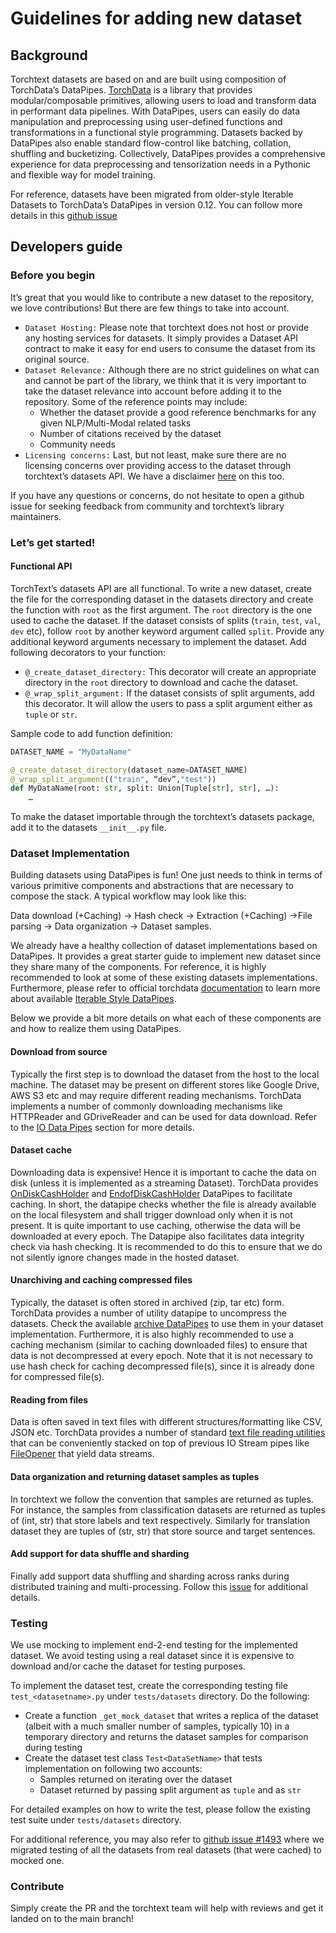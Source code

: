 # Guidelines for adding new dataset

## Background

Torchtext datasets are based on and are built using composition of TorchData’s DataPipes.
[TorchData](https://github.com/pytorch/data) is a library that provides modular/composable primitives, allowing users to
load and transform data in performant data pipelines. With DataPipes, users can easily do data manipulation and
preprocessing using user-defined functions and transformations in a functional style programming. Datasets backed by
DataPipes also enable standard flow-control like batching, collation, shuffling and bucketizing. Collectively, DataPipes
provides a comprehensive experience for data preprocessing and tensorization needs in a Pythonic and flexible way for
model training.

For reference, datasets have been migrated from older-style Iterable Datasets to TorchData’s DataPipes in version 0.12.
You can follow more details in this [github issue](https://github.com/pytorch/text/issues/1494)

## Developers guide

### Before you begin

It’s great that you would like to contribute a new dataset to the repository, we love contributions! But there are few
things to take into account.

- `Dataset Hosting:` Please note that torchtext does not host or provide any hosting services for datasets. It simply
  provides a Dataset API contract to make it easy for end users to consume the dataset from its original source.
- `Dataset Relevance:` Although there are no strict guidelines on what can and cannot be part of the library, we think
  that it is very important to take the dataset relevance into account before adding it to the repository. Some of the
  reference points may include:
  - Whether the dataset provide a good reference benchmarks for any given NLP/Multi-Modal related tasks
  - Number of citations received by the dataset
  - Community needs
- `Licensing concerns:` Last, but not least, make sure there are no licensing concerns over providing access to the
  dataset through torchtext’s datasets API. We have a disclaimer
  [here](https://github.com/pytorch/text#disclaimer-on-datasets) on this too.

If you have any questions or concerns, do not hesitate to open a github issue for seeking feedback from community and
torchtext’s library maintainers.

### Let’s get started!

#### Functional API

TorchText’s datasets API are all functional. To write a new dataset, create the file for the corresponding dataset in
the datasets directory and create the function with `root` as the first argument. The `root` directory is the one used
to cache the dataset. If the dataset consists of splits (`train`, `test`, `val`, `dev` etc), follow `root` by another
keyword argument called `split`. Provide any additional keyword arguments necessary to implement the dataset. Add
following decorators to your function:

- `@_create_dataset_directory:` This decorator will create an appropriate directory in the `root` directory to download
  and cache the dataset.
- `@_wrap_split_argument:` If the dataset consists of split arguments, add this decorator. It will allow the users to
  pass a split argument either as `tuple` or `str`.

Sample code to add function definition:

```python
DATASET_NAME = "MyDataName"

@_create_dataset_directory(dataset_name=DATASET_NAME)
@_wrap_split_argument(("train", “dev”,"test"))
def MyDataName(root: str, split: Union[Tuple[str], str], …):
    …
```

To make the dataset importable through the torchtext’s datasets package, add it to the datasets `__init__.py` file.

### Dataset Implementation

Building datasets using DataPipes is fun! One just needs to think in terms of various primitive components and
abstractions that are necessary to compose the stack. A typical workflow may look like this:

Data download (+Caching) -> Hash check -> Extraction (+Caching) ->File parsing -> Data organization -> Dataset samples.

We already have a healthy collection of dataset implementations based on DataPipes. It provides a great starter guide to
implement new dataset since they share many of the components. For reference, it is highly recommended to look at some
of these existing datasets implementations. Furthermore, please refer to official torchdata
[documentation](https://pytorch.org/data/beta/index.html) to learn more about available
[Iterable Style DataPipes](https://pytorch.org/data/beta/torchdata.datapipes.iter.html).

Below we provide a bit more details on what each of these components are and how to realize them using DataPipes.

#### Download from source

Typically the first step is to download the dataset from the host to the local machine. The dataset may be present on
different stores like Google Drive, AWS S3 etc and may require different reading mechanisms. TorchData implements a
number of commonly downloading mechanisms like HTTPReader and GDriveReader and can be used for data download. Refer to
the [IO Data Pipes](https://pytorch.org/data/beta/torchdata.datapipes.iter.html#io-datapipes) section for more details.

#### Dataset cache

Downloading data is expensive! Hence it is important to cache the data on disk (unless it is implemented as a streaming
Dataset). TorchData provides
[OnDiskCashHolder](https://pytorch.org/data/beta/generated/torchdata.datapipes.iter.OnDiskCacheHolder.html#torchdata.datapipes.iter.OnDiskCacheHolder)
and
[EndofDiskCashHolder](https://pytorch.org/data/beta/generated/torchdata.datapipes.iter.EndOnDiskCacheHolder.html#torchdata.datapipes.iter.EndOnDiskCacheHolder)
DataPipes to facilitate caching. In short, the datapipe checks whether the file is already available on the local
filesystem and shall trigger download only when it is not present. It is quite important to use caching, otherwise the
data will be downloaded at every epoch. The Datapipe also facilitates data integrity check via hash checking. It is
recommended to do this to ensure that we do not silently ignore changes made in the hosted dataset.

#### Unarchiving and caching compressed files

Typically, the dataset is often stored in archived (zip, tar etc) form. TorchData provides a number of utility datapipe
to uncompress the datasets. Check the available
[archive DataPipes](https://pytorch.org/data/beta/torchdata.datapipes.iter.html#archive-datapipes) to use them in your
dataset implementation. Furthermore, it is also highly recommended to use a caching mechanism (similar to caching
downloaded files) to ensure that data is not decompressed at every epoch. Note that it is not necessary to use hash
check for caching decompressed file(s), since it is already done for compressed file(s).

#### Reading from files

Data is often saved in text files with different structures/formatting like CSV, JSON etc. TorchData provides a number
of standard [text file reading utilities](https://pytorch.org/data/beta/torchdata.datapipes.iter.html#text-datapipes)
that can be conveniently stacked on top of previous IO Stream pipes like
[FileOpener](https://pytorch.org/data/beta/generated/torchdata.datapipes.iter.FileOpener.html#torchdata.datapipes.iter.FileOpener)
that yield data streams.

#### Data organization and returning dataset samples as tuples

In torchtext we follow the convention that samples are returned as tuples. For instance, the samples from classification
datasets are returned as tuples of (int, str) that store labels and text respectively. Similarly for translation dataset
they are tuples of (str, str) that store source and target sentences.

#### Add support for data shuffle and sharding

Finally add support data shuffling and sharding across ranks during distributed training and multi-processing. Follow
this [issue](https://github.com/pytorch/text/issues/1727) for additional details.

### Testing

We use mocking to implement end-2-end testing for the implemented dataset. We avoid testing using a real dataset since
it is expensive to download and/or cache the dataset for testing purposes.

To implement the dataset test, create the corresponding testing file `test_<datasetname>.py` under `tests/datasets`
directory. Do the following:

- Create a function `_get_mock_dataset` that writes a replica of the dataset (albeit with a much smaller number of
  samples, typically 10) in a temporary directory and returns the dataset samples for comparison during testing
- Create the dataset test class `Test<DataSetName>` that tests implementation on following two accounts:
  - Samples returned on iterating over the dataset
  - Dataset returned by passing split argument as `tuple` and as `str`

For detailed examples on how to write the test, please follow the existing test suite under `tests/datasets` directory.

For additional reference, you may also refer to [github issue #1493](https://github.com/pytorch/text/issues/1493) where
we migrated testing of all the datasets from real datasets (that were cached) to mocked one.

### Contribute

Simply create the PR and the torchtext team will help with reviews and get it landed on to the main branch!
